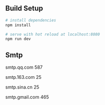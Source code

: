 ## Build Setup

```bash
# install dependencies
npm install

# serve with hot reload at localhost:8080
npm run dev
```

## Smtp

smtp.qq.com 587

smtp.163.com 25

smtp.sina.cn 25

smtp.gmail.com 465
